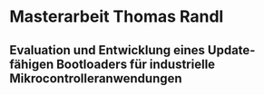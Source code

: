 # Masterarbeit Thomas Randl
## Evaluation und Entwicklung eines Update-fähigen Bootloaders für industrielle Mikrocontrolleranwendungen
